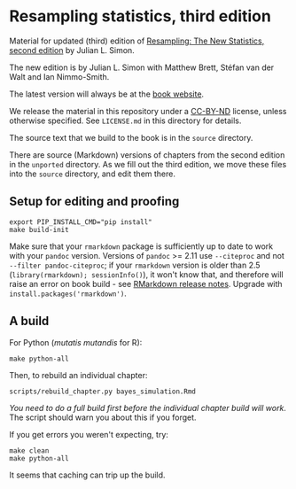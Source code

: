 # Resampling statistics, third edition

Material for updated (third) edition of [Resampling: The New Statistics,
second edition](http://www.resample.com/intro-text-online) by Julian L. Simon.

The new edition is by Julian L. Simon with Matthew Brett, Stéfan van der Walt
and Ian Nimmo-Smith.

The latest version will always be at the [book
website](https://resampling-stats.github.io/resampling-with).

We release the material in this repository under
a [CC-BY-ND](https://creativecommons.org/licenses/by-nd/4.0) license, unless
otherwise specified. See `LICENSE.md` in this directory for details.

The source text that we build to the book is in the `source` directory.

There are source (Markdown) versions of chapters from the second edition in the
`unported` directory.  As we fill out the third edition, we move these files
into the `source` directory, and edit them there.

## Setup for editing and proofing

```{bash}
export PIP_INSTALL_CMD="pip install"
make build-init
```

Make sure that your `rmarkdown` package is sufficiently up to date to work
with your `pandoc` version.  Versions of `pandoc` >= 2.11 use `--citeproc` and
not `--filter pandoc-citeproc`; if your `rmarkdown` version is older than 2.5
(`library(rmarkdown); sessionInfo()`), it won't know that, and therefore will
raise an error on book build - see [RMarkdown release
notes](https://github.com/rstudio/rmarkdown/releases).  Upgrade with
`install.packages('rmarkdown')`.

## A build

For Python (*mutatis mutandis* for R):

```
make python-all
```

Then, to rebuild an individual chapter:

```
scripts/rebuild_chapter.py bayes_simulation.Rmd
```

*You need to do a full build first before the individual chapter build will work*.  The script should warn you about this if you forget.

If you get errors you weren't expecting, try:

```
make clean
make python-all
```

It seems that caching can trip up the build.

